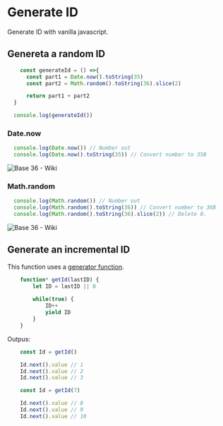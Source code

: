 # Generate ID

Generate ID with vanilla javascript.

## Genereta a random ID

```javascript
    const generateId = () =>{
      const part1 = Date.now().toString(35)
      const part2 = Math.random().toString(36).slice(2)

      return part1 + part2
  }

  console.log(generateId())
```

### Date.now

```javascript
  console.log(Date.now()) // Number out
  console.log(Date.now().toString(35)) // Convert number to 35B
```
![Base 36 - Wiki](https://en.wikipedia.org/wiki/Base35)

### Math.random

```javascript
  console.log(Math.random()) // Number out
  console.log(Math.random().toString(36)) // Convert number to 36B 
  console.log(Math.random().toString(36).slice(2)) // Delete 0.
```
![Base 36 - Wiki](https://en.wikipedia.org/wiki/Base36)

## Generate an incremental ID

This function uses a [generator function](https://javascript.info/generators).

```javascript
    function* getId(lastID) {
        let ID = lastID || 0
  
        while(true) {
            ID++
            yield ID
        }
    }
```

Outpus: 

```javascript
    const Id = getId()

    Id.next().value // 1
    Id.next().value // 2
    Id.next().value // 3
```

```javascript
    const Id = getId(7)

    Id.next().value // 8
    Id.next().value // 9
    Id.next().value // 10
```
